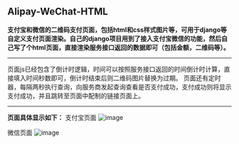 ## Alipay-WeChat-HTML
**支付宝和微信的二维码支付页面，包括html和css样式图片等，可用于django等自定义支付页面渲染。自己的django项目用到了接入支付宝微信的功能，然后自己写了个html页面，直接渲染服务接口返回的数据即可（包括金额，二维码等）。**

------------

页面js已经包含了倒计时逻辑，时间可以按照服务接口返回的时间倒计时计算，直接填入时间秒数即可，倒计时结束后则二维码图片替换为过期。
页面还有定时器，每隔两秒执行查询，向服务商发起查询查看是否支付成功，支付成功则将显示支付成功，并且跳转至页面中配制的链接页面上。

------------

**页面具体显示如下：**
支付宝页面
![image](https://github.com/skytotwo/Alipay-WeChat-HTML/raw/master/screencut_alipay.png)

微信页面
![image](https://github.com/skytotwo/Alipay-WeChat-HTML/raw/master/screencut_weixin.png)